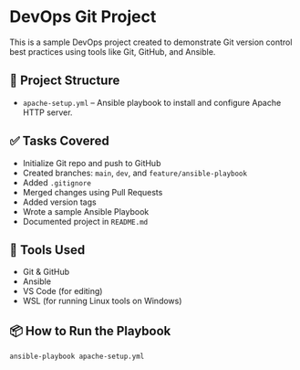 
# DevOps Git Project

This is a sample DevOps project created to demonstrate Git version control best practices using tools like Git, GitHub, and Ansible.

## 🔧 Project Structure

- `apache-setup.yml` – Ansible playbook to install and configure Apache HTTP server.

## ✅ Tasks Covered

- Initialize Git repo and push to GitHub
- Created branches: `main`, `dev`, and `feature/ansible-playbook`
- Added `.gitignore`
- Merged changes using Pull Requests
- Added version tags
- Wrote a sample Ansible Playbook
- Documented project in `README.md`

## 🚀 Tools Used

- Git & GitHub
- Ansible
- VS Code (for editing)
- WSL (for running Linux tools on Windows)

## 📦 How to Run the Playbook

```bash
ansible-playbook apache-setup.yml

